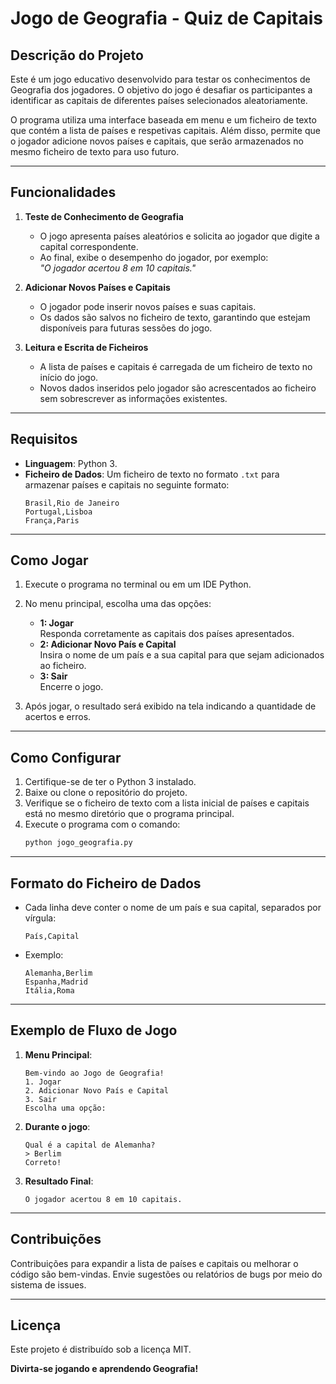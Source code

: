 # Jogo de Geografia - Quiz de Capitais

## Descrição do Projeto
Este é um jogo educativo desenvolvido para testar os conhecimentos de Geografia dos jogadores. O objetivo do jogo é desafiar os participantes a identificar as capitais de diferentes países selecionados aleatoriamente.

O programa utiliza uma interface baseada em menu e um ficheiro de texto que contém a lista de países e respetivas capitais. Além disso, permite que o jogador adicione novos países e capitais, que serão armazenados no mesmo ficheiro de texto para uso futuro.

---

## Funcionalidades
1. **Teste de Conhecimento de Geografia**  
   - O jogo apresenta países aleatórios e solicita ao jogador que digite a capital correspondente.  
   - Ao final, exibe o desempenho do jogador, por exemplo:  
     _"O jogador acertou 8 em 10 capitais."_

2. **Adicionar Novos Países e Capitais**  
   - O jogador pode inserir novos países e suas capitais.  
   - Os dados são salvos no ficheiro de texto, garantindo que estejam disponíveis para futuras sessões do jogo.

3. **Leitura e Escrita de Ficheiros**  
   - A lista de países e capitais é carregada de um ficheiro de texto no início do jogo.  
   - Novos dados inseridos pelo jogador são acrescentados ao ficheiro sem sobrescrever as informações existentes.

---

## Requisitos
- **Linguagem**: Python 3.  
- **Ficheiro de Dados**: Um ficheiro de texto no formato `.txt` para armazenar países e capitais no seguinte formato:  
  ```
  Brasil,Rio de Janeiro
  Portugal,Lisboa
  França,Paris
  ```

---

## Como Jogar
1. Execute o programa no terminal ou em um IDE Python.  
2. No menu principal, escolha uma das opções:
   - **1: Jogar**  
     Responda corretamente as capitais dos países apresentados.
   - **2: Adicionar Novo País e Capital**  
     Insira o nome de um país e a sua capital para que sejam adicionados ao ficheiro.
   - **3: Sair**  
     Encerre o jogo.

3. Após jogar, o resultado será exibido na tela indicando a quantidade de acertos e erros.

---

## Como Configurar
1. Certifique-se de ter o Python 3 instalado.  
2. Baixe ou clone o repositório do projeto.  
3. Verifique se o ficheiro de texto com a lista inicial de países e capitais está no mesmo diretório que o programa principal.  
4. Execute o programa com o comando:
   ```bash
   python jogo_geografia.py
   ```

---

## Formato do Ficheiro de Dados
- Cada linha deve conter o nome de um país e sua capital, separados por vírgula:  
  ```
  País,Capital
  ```

- Exemplo:  
  ```
  Alemanha,Berlim
  Espanha,Madrid
  Itália,Roma
  ```

---

## Exemplo de Fluxo de Jogo
1. **Menu Principal**:
   ```
   Bem-vindo ao Jogo de Geografia!
   1. Jogar
   2. Adicionar Novo País e Capital
   3. Sair
   Escolha uma opção:
   ```

2. **Durante o jogo**:
   ```
   Qual é a capital de Alemanha?
   > Berlim
   Correto!
   ```

3. **Resultado Final**:
   ```
   O jogador acertou 8 em 10 capitais.
   ```

---

## Contribuições
Contribuições para expandir a lista de países e capitais ou melhorar o código são bem-vindas. Envie sugestões ou relatórios de bugs por meio do sistema de issues.

---

## Licença
Este projeto é distribuído sob a licença MIT.  

**Divirta-se jogando e aprendendo Geografia!**
